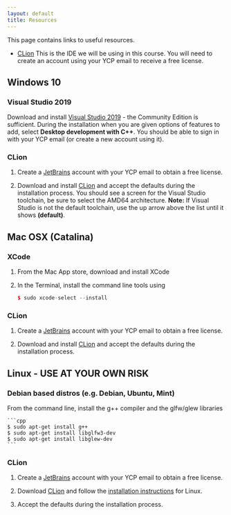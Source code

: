 ```yaml
---
layout: default
title: Resources
---
```


This page contains links to useful resources.

-   [CLion](https://www.jetbrains.com/clion/) This is the IDE we will be using in this course. You will need to create an account using your YCP email to receive a free license.


## Windows 10

### Visual Studio 2019

Download and install [Visual Studio 2019](https://visualstudio.microsoft.com) - the Community Edition is sufficient. During the installation when you are given options of features to add, select **Desktop development with C++**. You should be able to sign in with your YCP email (or create a new account using it).

### CLion

1.  Create a [JetBrains](https://account.jetbrains.com/login) account with your YCP email to obtain a free license. 

2. Download and install [CLion](https://www.jetbrains.com/clion/) and accept the defaults during the installation process. You should see a screen for the Visual Studio toolchain, be sure to select the AMD64 architecture. **Note:** If Visual Studio is not the default toolchain, use the up arrow above the list until it shows **(default)**.

## Mac OSX (Catalina)

### XCode

1. From the Mac App store, download and install XCode

2. In the Terminal, install the command line tools using

	```cpp
	$ sudo xcode-select --install
	```
    
### CLion

1.  Create a [JetBrains](https://account.jetbrains.com/login) account with your YCP email to obtain a free license. 

2. Download and install [CLion](https://www.jetbrains.com/clion/) and accept the defaults during the installation process.

## Linux - USE AT YOUR OWN RISK

### Debian based distros (e.g. Debian, Ubuntu, Mint)

From the command line, install the g++ compiler and the glfw/glew libraries

	```cpp
	$ sudo apt-get install g++
	$ sudo apt-get install libglfw3-dev
	$ sudo apt-get install libglew-dev
	```
	
### CLion

1.  Create a [JetBrains](https://account.jetbrains.com/login) account with your YCP email to obtain a free license. 

2. Download [CLion](https://www.jetbrains.com/clion/) and follow the [installation instructions](https://www.jetbrains.com/help/clion/installation-guide.html#standalone)  for Linux.

3. Accept the defaults during the installation process.

